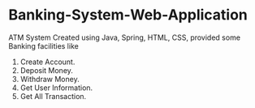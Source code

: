# Banking-System-Web-Application
ATM System Created using Java, Spring, HTML, CSS, 
provided some Banking facilities like
1. Create Account.
2. Deposit Money.
3. Withdraw Money.
4. Get User Information.
5. Get All Transaction.
